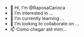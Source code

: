 - 👋 Hi, I’m @RaposaCarioca
- 👀 I’m interested in ...
- 🌱 I’m currently learning ...
- 💞️ I’m looking to collaborate on ...
- 📫 Como chegar até mim...


<!---
RaposaCarioca/RaposaCarioca is a ✨ special ✨ repository because its `README.md` (this file) appears on your GitHub profile.
You can click the Preview link to take a look at your changes.
--->

